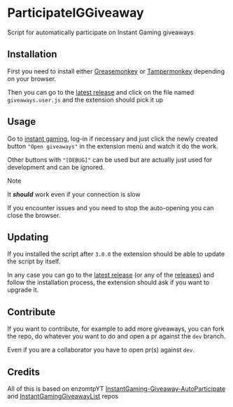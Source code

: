 # ParticipateIGGiveaway

Script for automatically participate on Instant Gaming giveaways

## Installation

First you need to install either [Greasemonkey](http://www.greasespot.net/) or [Tampermonkey](https://tampermonkey.net/) depending on your browser.

Then you can go to the [latest release](https://github.com/gabrielemercolino/ParticipateIGGiveaway/releases/latest) and click on the file named `giveaways.user.js` and the extension should pick it up

## Usage

Go to [instant gaming](https://www.instant-gaming.com), log-in if necessary and just click the newly created button `"Open giveaways"` in the extension menù and watch it do the work.

Other buttons with `"[DEBUG]"` can be used but are actually just used for development and can be ignored.

> [!note]
> It **_should_** work even if your connection is slow
>
> If you encounter issues and you need to stop the auto-opening you can close the browser.

## Updating

If you installed the script after `3.0.0` the extension should be able to update the script by itself.

In any case you can go to the [latest release](https://github.com/gabrielemercolino/ParticipateIGGiveaway/releases/latest) (or any of the [releases](https://github.com/gabrielemercolino/ParticipateIGGiveaway/releases)) and follow the installation process, the extension should ask if you want to upgrade it.

## Contribute

If you want to contribute, for example to add more giveaways, you can fork the repo, do whatever you want to do and open a pr against the `dev` branch.

Even if you are a collaborator you have to open pr(s) against `dev`.

## Credits

All of this is based on enzomtpYT [InstantGaming-Giveaway-AutoParticipate](https://github.com/enzomtpYT/InstantGaming-Giveaway-AutoParticipate) and [InstantGamingGiveawayList](https://github.com/enzomtpYT/InstantGamingGiveawayList) repos
